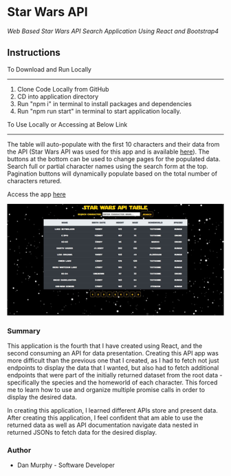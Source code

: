 # Star Wars API 

_Web Based Star Wars API Search Application Using React and Bootstrap4_

## Instructions

To Download and Run Locally
___
1. Clone Code Locally from GitHub
2. CD into application directory
3. Run "npm i" in terminal to install packages and dependencies
4. Run "npm run start" in terminal to start application locally. 

To Use Locally or Accessing at Below Link
___
The table will auto-populate with the first 10 characters and their data from the API (Star Wars API was used for this app and is available [here](https://swapi.dev/)). The buttons at the bottom can be used to change pages for the populated data. Search full or partial character names using the search form at the top. Pagination buttons will dynamically populate based on the total number of characters retured. 


Access the app [here](https://pacific-harbor-78489.herokuapp.com/)

![StarWarsAPITable Screenshot](https://github.com/danielmurphy1/star-wars-api/blob/master/src/images/star-wars-api-screen.JPG)
### Summary

This application is the fourth that I have created using React, and the second consuming an API for data presentation. Creating this API app was more difficult than the previous one that I created, as I had to fetch not just endpoints to display the data that I wanted, but also had to fetch additional endpoints that were part of the initially returned dataset from the root data - specifically the species and the homeworld of each character. This forced me to learn how to use and organize multiple promise calls in order to display the desired data. 

In creating this application, I learned different APIs store and present data. After creating this application, I feel confident that am able to use the returned data as well as API documentation navigate data nested in returned JSONs to fetch data for the desired display. 

### Author

- Dan Murphy - Software Developer